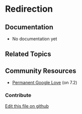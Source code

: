 # Redirection

## Documentation

* No documentation yet

## Related Topics


## Community Resources

* [Permanent Google Love](https://liferay.dev/blogs/-/blogs/permanent-google-love) (on 7.2)

### Contribute

[Edit this file on github](https://github.com/olafk/controlpanel-documentation-docs/blob/master/md/72en/com_liferay_redirect_web_internal_portlet_RedirectPortlet.md)
